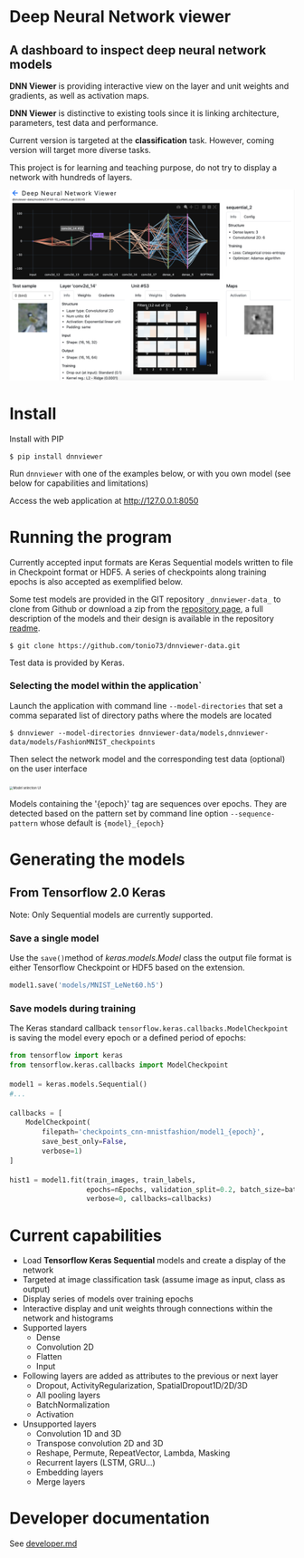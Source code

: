 # Deep Neural Network viewer

## A dashboard to inspect deep neural network models

**DNN Viewer** is providing interactive view on the layer and unit weights and gradients, as well as activation maps.

**DNN Viewer** is distinctive to existing tools since it is linking architecture, parameters, test data and performance.

Current version is targeted at the **classification** task. However, coming version will target more diverse tasks.

This project is for learning and teaching purpose, do not try to display a network with hundreds of layers.

![Screenshot](assets/screenshots/screen6.png)

# Install

Install with PIP

```shell script
$ pip install dnnviewer
```

Run `dnnviewer` with one of the examples below, or with you own model (see below for capabilities and limitations)

Access the web application at http://127.0.0.1:8050


# Running the program

Currently accepted input formats are Keras Sequential models written to file in Checkpoint format or HDF5. A series of checkpoints along training epochs is also accepted as exemplified below.

Some test models are provided in the GIT repository `_dnnviewer-data_` to clone from Github or download a zip from the [repository page](https://github.com/tonio73/dnnviewer-data), a full description of the models and their design is available in the repository [readme](https://github.com/tonio73/dnnviewer-data/blob/master/README.md).

```shell script
$ git clone https://github.com/tonio73/dnnviewer-data.git
```

Test data is provided by Keras.

### Selecting the model within the application`

Launch the application with command line `--model-directories` that set a comma separated list of directory paths where the models are located

```shell
$ dnnviewer --model-directories dnnviewer-data/models,dnnviewer-data/models/FashionMNIST_checkpoints
```

Then select the network model and the corresponding test data (optional) on the user interface

<img src="assets/screenshots/select_model2.png" alt="Model selection UI" style="zoom:40%;" />

Models containing the '{epoch}' tag are sequences over epochs. They are detected based on the pattern set by 
command line option `--sequence-pattern` whose default is `{model}_{epoch}`

# Generating the models

## From Tensorflow 2.0 Keras

Note: Only Sequential models are currently supported.

### Save a single model

Use the `save()`method of _keras.models.Model_ class the output file format is either Tensorflow Checkpoint or HDF5 based on the extension. 

```python
model1.save('models/MNIST_LeNet60.h5')
```

### Save models during training

The Keras standard callback `tensorflow.keras.callbacks.ModelCheckpoint` is saving the model every epoch or a defined period of epochs:

```python
from tensorflow import keras
from tensorflow.keras.callbacks import ModelCheckpoint

model1 = keras.models.Sequential()
#...

callbacks = [
    ModelCheckpoint(
        filepath='checkpoints_cnn-mnistfashion/model1_{epoch}',
        save_best_only=False,
        verbose=1)
]

hist1 = model1.fit(train_images, train_labels, 
                   epochs=nEpochs, validation_split=0.2, batch_size=batch_size,
                   verbose=0, callbacks=callbacks)
```

# Current capabilities

- Load **Tensorflow Keras Sequential** models and create a display of the network
- Targeted at image classification task (assume image as input, class as output)
- Display series of models over training epochs
- Interactive display and unit weights through connections within the network and histograms
- Supported layers
  - Dense
  - Convolution 2D
  - Flatten
  - Input
- Following layers are added as attributes to the previous or next layer
  - Dropout, ActivityRegularization, SpatialDropout1D/2D/3D
  - All pooling layers
  - BatchNormalization
  - Activation
- Unsupported layers
  - Convolution 1D and 3D
  - Transpose convolution 2D and 3D
  - Reshape, Permute, RepeatVector, Lambda, Masking
  - Recurrent layers (LSTM, GRU...)
  - Embedding layers
  - Merge layers


# Developer documentation

See [developer.md](docs/developer.md)
